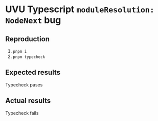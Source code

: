 # UVU Typescript `moduleResolution: NodeNext` bug

## Reproduction

1. `pnpm i`
2. `pnpm typecheck`

## Expected results

Typecheck pases

## Actual results

Typecheck fails
